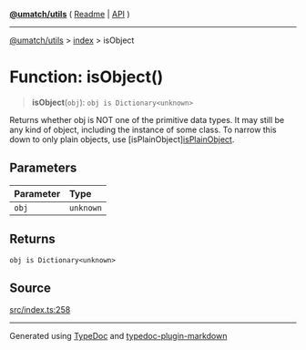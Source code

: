 [**@umatch/utils**](../../README.md) ( [Readme](../../README.md) \| [API](../../API.md) )

---

[@umatch/utils](../../API.md) > [index](../README.md) > isObject

# Function: isObject()

> **isObject**(`obj`): `obj is Dictionary<unknown>`

Returns whether obj is NOT one of the primitive data types. It may
still be any kind of object, including the instance of some class.
To narrow this down to only plain objects, use [isPlainObject][isPlainObject](function.isPlainObject.md).

## Parameters

| Parameter | Type      |
| :-------- | :-------- |
| `obj`     | `unknown` |

## Returns

`obj is Dictionary<unknown>`

## Source

[src/index.ts:258](https://github.com/umatch-oficial/utils/blob/a9008ad/src/index.ts#L258)

---

Generated using [TypeDoc](https://typedoc.org/) and [typedoc-plugin-markdown](https://www.npmjs.com/package/typedoc-plugin-markdown)
